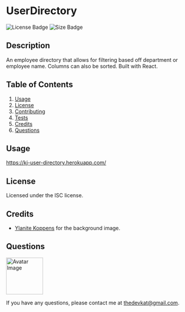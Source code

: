 
# UserDirectory

<img src="https://img.shields.io/badge/license-ISC-green" alt="License Badge">
<img src="https://img.shields.io/github/repo-size/katjones23/UserDirectory" alt="Size Badge">


## Description 

An employee directory that allows for filtering based off department or employee name.  Columns can also be sorted.  Built with React.


## Table of Contents

1. [Usage](#usage)
1. [License](#license)
1. [Contributing](#contributing)
1. [Tests](#tests)
1. [Credits](#credits)
1. [Questions](#questions)


## Usage

https://kj-user-directory.herokuapp.com/


## License

Licensed under the ISC license.


## Credits

* [Ylanite Koppens]( https://www.pexels.com/@nietjuh) for the background image.

## Questions

<img src="https://avatars0.githubusercontent.com/u/53064219?v=4" alt="Avatar Image" width="100" height="100">

If you have any questions, please contact me at <a href="mailto:thedevkat@gmail.com">thedevkat@gmail.com</a>.
